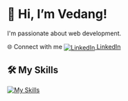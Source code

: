 # 👋 Hi, I’m Vedang!

I'm passionate about web development.

🌐 Connect with me
<a href="https://www.linkedin.com/in/shetty-vedanga-shivaram-95880828b/">
    <img src="https://img.icons8.com/color/48/000000/linkedin.png" alt="LinkedIn" style="vertical-align: middle;"/> LinkedIn
</a>

## 🛠️ My Skills
[![My Skills](https://skillicons.dev/icons?i=js,html,css,wasm)](https://skillicons.dev)

<!---
vedaaanggshetty/vedaaanggshetty is a ✨ special ✨ repository because its `README.md` (this file) appears on your GitHub profile.
You can click the Preview link to take a look at your changes.
--->
